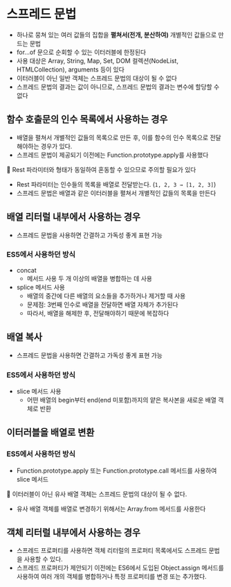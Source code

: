 # 스프레드 문법

-   하나로 뭉쳐 있는 여러 값들의 집합을 **펼쳐서(전개, 분산하여)** 개별적인 값들으로 만드는 문법
-   for...of 문으로 순회할 수 있는 이터러블에 한정된다
-   사용 대상은 Array, String, Map, Set, DOM 컬렉션(NodeList, HTMLCollection), arguments 등이 있다
-   이터러블이 아닌 일반 객체는 스프레드 문법의 대상이 될 수 없다
-   스프레드 문법의 결과는 값이 아니므로, 스프레드 문법의 결과는 변수에 할당할 수 없다

## 함수 호출문의 인수 목록에서 사용하는 경우

-   배열을 펼쳐서 개별적인 값들의 목록으로 만든 후, 이를 함수의 인수 목록으로 전달해야하는 경우가 있다.
-   스프레드 문법이 제공되기 이전에는 Function.prototype.apply를 사용했다

📌 Rest 파라미터와 형태가 동일하여 혼동할 수 있으므로 주의할 필요가 있다

-   Rest 파라미터는 인수들의 목록을 배열로 전달받는다. (`1, 2, 3 → [1, 2, 3]`)
-   스프레드 문법은 배열과 같은 이터러블을 펼쳐서 개별적인 값들의 목록을 만든다

## 배열 리터럴 내부에서 사용하는 경우

-   스프레드 문법을 사용하면 간결하고 가독성 좋게 표현 가능

### ES5에서 사용하던 방식

-   concat
    -   메서드 사용 두 개 이상의 배열을 병합하는 데 사용
-   splice 메서드 사용
    -   배열의 중간에 다른 배열의 요소들을 추가하거나 제거할 때 사용
    -   문제점: 3번째 인수로 배열을 전달하면 배열 자체가 추가된다
    -   따라서, 배열을 해제한 후, 전달해야하기 때문에 복잡하다

## 배열 복사

-   스프레드 문법을 사용하면 간결하고 가독성 좋게 표현 가능

### ES5에서 사용하던 방식

-   slice 메서드 사용
    -   어떤 배열의 begin부터 end(end 미포함)까지의 얕은 복사본을 새로운 배열 객체로 반환

## 이터러블을 배열로 변환

### ES5에서 사용하던 방식

-   Function.prototype.apply 또는 Function.prototype.call 메서드를 사용하여 slice 메서드

📌 이터러블이 아닌 유사 배열 객체는 스프레드 문법의 대상이 될 수 없다.

-   유사 배열 객체를 배열로 변경하기 위해서는 Array.from 메서드를 사용한다

## 객체 리터럴 내부에서 사용하는 경우

-   스프레드 프로퍼티를 사용하면 객체 리터럴의 프로퍼티 목록에서도 스프레드 문법을 사용할 수 있다.
-   스프레드 프로퍼티가 제안되기 이전에는 ES6에서 도입된 Object.assign 메서드를 사용하여 여러 개의 객체를 병합하거나 특정 프로퍼티를 변경 또는 추가했다.
